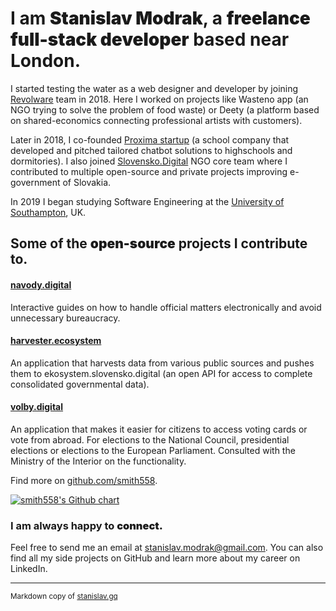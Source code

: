 <div class="content">

<main class="list">

<div>

# I am <span style="font-weight: bolder;">Stanislav Modrak</span>, a <span style="font-weight: bolder;">freelance full-stack developer</span> based near London.

I started testing the water as a web designer and developer by joining [Revolware](https://revolware.com/) team in 2018\. Here I worked on projects like <span style="color: var(--maincolor);">Wasteno app</span> (an NGO trying to solve the problem of food waste) or <span style="color: var(--maincolor);">Deety</span> (a platform based on shared-economics connecting professional artists with customers).

Later in 2018, I co-founded [Proxima startup](https://smith558.github.io/) (a school company that developed and pitched tailored chatbot solutions to highschools and dormitories). I also joined [Slovensko.Digital](https://slovensko.digital/) NGO core team where I contributed to multiple <span style="color: var(--maincolor);">open-source</span> and private projects improving e-government of Slovakia.

In 2019 I began studying <span style="color: var(--maincolor);">Software Engineering</span> at the [University of Southampton](https://www.southampton.ac.uk/), UK.

</div>

<div>

## Some of the <span style="font-weight: bolder;">open-source</span> projects I contribute to.

<div>

#### [navody.digital](https://github.com/slovensko-digital/navody.digital)

Interactive guides on how to handle official matters electronically and avoid unnecessary bureaucracy.

<div>

#### [harvester.ecosystem](https://github.com/slovensko-digital/harvester.ecosystem)

An application that harvests data from various public sources and pushes them to ekosystem.slovensko.digital (an open API for access to complete consolidated governmental data).

<div>

#### [volby.digital](https://github.com/slovensko-digital/volby.digital)

An application that makes it easier for citizens to access voting cards or vote from abroad. For elections to the National Council, presidential elections or elections to the European Parliament. Consulted with the Ministry of the Interior on the functionality.

Find more on [github.com/smith558](https://github.com/smith558).

[![smith558's Github chart](https://ghchart.rshah.org/smith558)](https://github.com/smith558)</div>

<div>

### I am always happy to <span style="font-weight: bolder;">connect.</span>

Feel free to send me an email at [stanislav.modrak@gmail.com](mailto:stanislav.modrak@gmail.com). You can also find all my side projects on <span style="color: var(--maincolor);">GitHub</span> and learn more about my career on <span style="color: var(--maincolor);">LinkedIn</span>.

</div>

</main>

* * *

<footer>

<sup>Markdown copy of [stanislav.gq](https://stanislav.gq)</sup>

</div>
